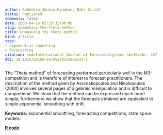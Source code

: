 ```yaml
---
author: Rob&nbsp;J&nbsp;Hyndman, Baki Billah
Status: Published
comments: false
date: 2003-04-16 03:29:35+00:00
slug: unmasking-the-theta-method
title: Unmasking the Theta method
kind: article
tags:
- exponential smoothing
- forecasting
citation: <em>International Journal of Forecasting</em> <b>19</b>, 287-290
doi: 10.1016/S0169-2070%2801%2900143-1
---
```


The "Theta method" of forecasting performed particularly well in the M3-competition and is therefore of interest to forecast practitioners. The description of the method given by Assimakopoulos and Nikolopoulos (2000) involves several pages of algebraic manipulation and is difficult to comprehend. We show that the method can be expressed much more simply; furthermore we show that the forecasts obtained are equivalent to simple exponential smoothing with drift.

**Keywords:** exponential smoothing, forecasting competitions, state space models.

**[R code](http://pkg.robjhyndman.com/forecast)**

